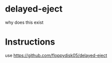 # delayed-eject
why does this exist

# Instructions
use https://github.com/floppydisk05/delayed-eject
